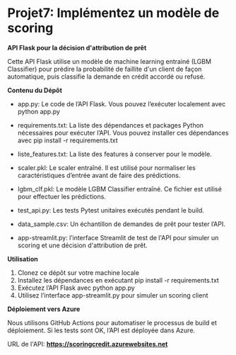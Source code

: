 # Projet7: Implémentez un modèle de scoring

**API Flask pour la décision d'attribution de prêt**

Cette API Flask utilise un modèle de machine learning entrainé (LGBM Classifier) pour prédire la probabilité de faillite d'un client de façon automatique, puis classifie la demande en crédit accordé ou refusé.

**Contenu du Dépôt**

- app.py: Le code de l’API Flask. Vous pouvez l’exécuter localement avec python app.py
- requirements.txt: La liste des dépendances et packages Python nécessaires pour exécuter l’API. Vous pouvez installer ces dépendances avec pip install -r requirements.txt

- liste_features.txt: La liste des features à conserver pour le modèle.
- scaler.pkl: Le scaler entraîné. Il est utilisé pour normaliser les caractéristiques d’entrée avant de faire des prédictions.
- lgbm_clf.pkl: Le modèle LGBM Classifier entraîné. Ce fichier est utilisé pour effectuer les prédictions.

- test_api.py: Les tests Pytest unitaires exécutés pendant le build.
- data_sample.csv: Un échantillon de demandes de prêt pour tester l’API. 
- app-streamlit.py: l’interface Streamlit de test de l'API pour simuler un scoring et une décision d'attribution de prêt.

**Utilisation**

1)  Clonez ce dépôt sur votre machine locale
2)  Installez les dépendances en exécutant pip install -r requirements.txt
3)  Exécutez l’API Flask avec python app.py
4)  Utilisez l’interface app-streamlit.py pour simuler un scoring client

**Déploiement vers Azure**

Nous utilisons GitHub Actions pour automatiser le processus de build et déploiement. Si les tests sont OK, l’API est déployée dans Azure.

URL de l'API: **https://scoringcredit.azurewebsites.net**
